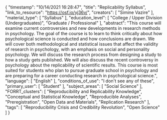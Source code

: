 {
    "timestamp": "10/14/2021 16:28:47",
    "title": "Replicability Syllabus",
    "link_to_resource": "https://osf.io/yj36v/",
    "creators": [
        "Simine Vazire"
    ],
    "material_type": [
        "Syllabus"
    ],
    "education_level": [
        "College / Upper Division (Undergraduates)",
        "Graduate / Professional"
    ],
    "abstract": "This course will examine current controversies and new developments in research methods in psychology. The goal of the course is to learn to think critically about how psychological science is conducted and how conclusions are drawn. We will cover both methodological and statistical issues that affect the validity of research in psychology, with an emphasis on social and personality psychology. We will discuss the research process from designing a study to how a study gets published. We will also discuss the recent controversy in psychology about the replicability of scientific results. This course is most suited for students who plan to pursue graduate school in psychology and are preparing for a career conducting research in psychological science.",
    "language": [
        "English"
    ],
    "conditions_of_use": "I don't see any of these",
    "primary_user": [
        "Student"
    ],
    "subject_areas": [
        "Social Science"
    ],
    "FORRT_clusters": [
        "Reproducibility and Replicability Knowledge",
        "Conceptual and Statistical Knowledge",
        "Reproducible Analyses",
        "Preregistration",
        "Open Data and Materials",
        "Replication Research"
    ],
    "tags": [
        "Reproducibility Crisis and Credibility Revolution",
        "Open Science"
    ]
}